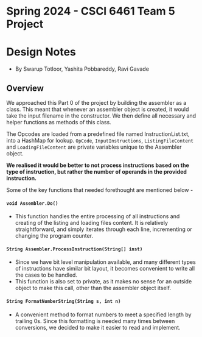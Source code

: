 # Spring 2024 - CSCI 6461 Team 5 Project
# Design Notes

- By Swarup Totloor, Yashita Pobbareddy, Ravi Gavade

## Overview
We approached this Part 0 of the project by building the assembler as a class. This meant that whenever an assembler object is created, it would take the input filename in the constructor. We then define all necessary and helper functions as methods of this class.

The Opcodes are loaded from a predefined file named InstructionList.txt, into a HashMap for lookup. `OpCode`, `InputInstructions`, `ListingFileContent` and `LoadingFileContent` are private variables unique to the Assembler object.

**We realised it would be better to not process instructions based on the type of instruction, but rather the number of operands in the provided instruction.**

Some of the key functions that needed forethought are mentioned below -

#### `void Assembler.Do()`
- This function handles the entire processing of all instructions and creating of the listing and loading files content. It is relatively straightforward, and simply iterates through each line, incrementing or changing the program counter.

#### `String Assembler.ProcessInstruction(String[] inst)`
- Since we have bit level manipulation available, and many different types of instructions have similar bit layout, it becomes convenient to write all the cases to be handled. 
- This function is also set to private, as it makes no sense for an outside object to make this call, other than the assembler object itself.

#### `String FormatNumberString(String s, int n)`
- A convenient method to format numbers to meet a specified length by trailing 0s. Since this formatting is needed many times between conversions, we decided to make it easier to read and implement.


